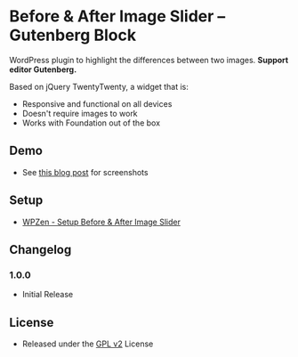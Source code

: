 # Before & After Image Slider – Gutenberg Block
WordPress plugin to highlight the differences between two images. **Support editor Gutenberg.**

Based on jQuery TwentyTwenty, a widget that is:

* Responsive and functional on all devices
* Doesn't require images to work
* Works with Foundation out of the box
## Demo
* See [this blog post](https://wpzen.ru/plugins/before-after-image-slider/) for screenshots
## Setup
* [WPZen - Setup Before & After Image Slider](https://wpzen.ru/plugins/before-after-image-slider/)
## Changelog
### 1.0.0
* Initial Release
## License
* Released under the [GPL v2](http://www.gnu.org/licenses/gpl-2.0.html) License
